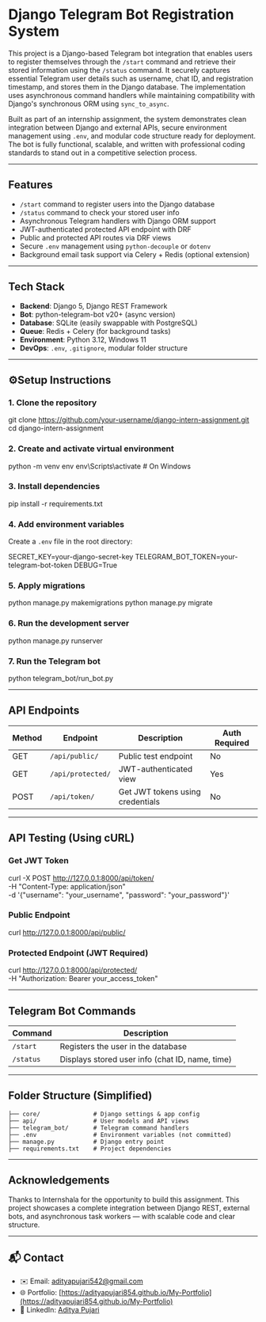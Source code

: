 # Django Telegram Bot Registration System

This project is a Django-based Telegram bot integration that enables users to register themselves through the `/start` command and retrieve their stored information using the `/status` command. It securely captures essential Telegram user details such as username, chat ID, and registration timestamp, and stores them in the Django database. The implementation uses asynchronous command handlers while maintaining compatibility with Django's synchronous ORM using `sync_to_async`.

Built as part of an internship assignment, the system demonstrates clean integration between Django and external APIs, secure environment management using `.env`, and modular code structure ready for deployment. The bot is fully functional, scalable, and written with professional coding standards to stand out in a competitive selection process.

---

## Features

- `/start` command to register users into the Django database  
- `/status` command to check your stored user info  
- Asynchronous Telegram handlers with Django ORM support  
- JWT-authenticated protected API endpoint with DRF  
- Public and protected API routes via DRF views  
- Secure `.env` management using `python-decouple` or `dotenv`  
- Background email task support via Celery + Redis (optional extension)

---

## Tech Stack

- **Backend**: Django 5, Django REST Framework  
- **Bot**: python-telegram-bot v20+ (async version)  
- **Database**: SQLite (easily swappable with PostgreSQL)  
- **Queue**: Redis + Celery (for background tasks)  
- **Environment**: Python 3.12, Windows 11  
- **DevOps**: `.env`, `.gitignore`, modular folder structure  

---

## ⚙Setup Instructions

### 1. Clone the repository

git clone https://github.com/your-username/django-intern-assignment.git
cd django-intern-assignment

### 2. Create and activate virtual environment

python -m venv env
env\Scripts\activate  # On Windows

### 3. Install dependencies

pip install -r requirements.txt

### 4. Add environment variables

Create a `.env` file in the root directory:

SECRET_KEY=your-django-secret-key
TELEGRAM_BOT_TOKEN=your-telegram-bot-token
DEBUG=True

### 5. Apply migrations

python manage.py makemigrations
python manage.py migrate

### 6. Run the development server

python manage.py runserver

### 7. Run the Telegram bot

python telegram_bot/run_bot.py

---

## API Endpoints

| Method | Endpoint          | Description                      | Auth Required |
| ------ | ----------------- | -------------------------------- | ------------- |
| GET    | `/api/public/`    | Public test endpoint             | No            |
| GET    | `/api/protected/` | JWT-authenticated view           | Yes           |
| POST   | `/api/token/`     | Get JWT tokens using credentials | No            |

---

## API Testing (Using cURL)

### Get JWT Token

curl -X POST http://127.0.0.1:8000/api/token/ \
  -H "Content-Type: application/json" \
  -d '{"username": "your_username", "password": "your_password"}'

### Public Endpoint

curl http://127.0.0.1:8000/api/public/

### Protected Endpoint (JWT Required)

curl http://127.0.0.1:8000/api/protected/ \
  -H "Authorization: Bearer your_access_token"

---

## Telegram Bot Commands

| Command   | Description                                     |
| --------- | ----------------------------------------------- |
| `/start`  | Registers the user in the database              |
| `/status` | Displays stored user info (chat ID, name, time) |

---

## Folder Structure (Simplified)

```
├── core/               # Django settings & app config
├── api/                # User models and API views
├── telegram_bot/       # Telegram command handlers
├── .env                # Environment variables (not committed)
├── manage.py           # Django entry point
├── requirements.txt    # Project dependencies
```

---

## Acknowledgements

Thanks to Internshala for the opportunity to build this assignment. This project showcases a complete integration between Django REST, external bots, and asynchronous task workers — with scalable code and clear structure.

---

## 📬 Contact

* ✉️ Email: [adityapujari542@gmail.com](mailto:adityapujari542@gmail.com)
* 🌐 Portfolio: [https://adityapujari854.github.io/My-Portfolio](https://adityapujari854.github.io/My-Portfolio)
* 💼 LinkedIn: [Aditya Pujari](https://www.linkedin.com/in/adityapujari854)
